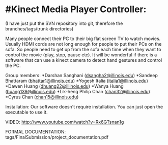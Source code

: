 #Kinect Media Player Controller:
==============
(I have just put the SVN repository into git, therefore the branches/tags/trunk
directories)


Many people connect their PC to their big flat screen TV to watch movies.
Usually HDMI cords are not long enough for people to put their PCs on the sofa.
So people need to get up from the sofa each time when they want to control
the movie (play, stop, pause etc). It will be wonderful if there is a software
that can use a kinect camera to detect hand gestures and control the PC.


Group members:
*Darshan Sanghani (dsangha2@illinois.edu)
*Sandeep Bhattaram (bhattar1@illinois.edu)
*Yogesh Italia (italia1@illinois.edu)
*Dawen Huang (dhuang22@illinois.edu)
*Wanya Huang (huang139@illinois.edu)
*Lik-heng Philip Chan (chan32@illinois.edu)
*Cyrus Chan (chan15@illinois.edu)


Installation:
Our software doesn't require installation. You can just open the executable to
use it.

VIDEO: http://www.youtube.com/watch?v=Rx6GTsnan1g

FORMAL DOCUMENTATION: tags/FinalSubmission/project_documentation.pdf
